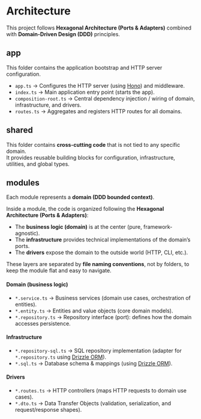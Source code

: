 # Architecture

This project follows **Hexagonal Architecture (Ports & Adapters)** combined with **Domain-Driven Design (DDD)** principles.

## app

This folder contains the application bootstrap and HTTP server configuration.

- `app.ts` → Configures the HTTP server (using [Hono](https://hono.dev)) and middleware.
- `index.ts` → Main application entry point (starts the app).
- `composition-root.ts` → Central dependency injection / wiring of domain, infrastructure, and drivers.
- `routes.ts` → Aggregates and registers HTTP routes for all domains.

## shared

This folder contains **cross-cutting code** that is not tied to any specific domain.  
It provides reusable building blocks for configuration, infrastructure, utilities, and global types.

## modules

Each module represents a **domain (DDD bounded context)**.  

Inside a module, the code is organized following the **Hexagonal Architecture (Ports & Adapters)**:  
- The **business logic (domain)** is at the center (pure, framework-agnostic).  
- The **infrastructure** provides technical implementations of the domain’s ports.  
- The **drivers** expose the domain to the outside world (HTTP, CLI, etc.).  

These layers are separated by **file naming conventions**, not by folders, to keep the module flat and easy to navigate.

#### Domain (business logic)
- `*.service.ts` → Business services (domain use cases, orchestration of entities).
- `*.entity.ts` → Entities and value objects (core domain models).
- `*.repository.ts` → Repository interface (port): defines how the domain accesses persistence.

#### Infrastructure
- `*.repository-sql.ts` → SQL repository implementation (adapter for `*.repository.ts` using [Drizzle ORM](https://orm.drizzle.team/)).
- `*.sql.ts` → Database schema & mappings (using [Drizzle ORM](https://orm.drizzle.team/)).

#### Drivers
- `*.routes.ts` → HTTP controllers (maps HTTP requests to domain use cases).
- `*.dto.ts` → Data Transfer Objects (validation, serialization, and request/response shapes).
